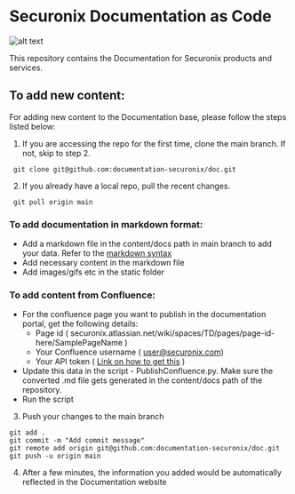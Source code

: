 # Securonix Documentation as Code

![alt text](https://www.securonix.com/wp-content/uploads/2021/12/thumbnail_logo2.jpg "Securonix Logo")

This repository contains the Documentation for Securonix products and services.

## To add new content:

For adding new content to the Documentation base, please follow the steps listed below:

1. If you are accessing the repo for the first time, clone the main branch. If not, skip to step 2.
<pre><code> git clone git@github.com:documentation-securonix/doc.git
</code></pre>
2. If you already have a local repo, pull the recent changes. 
<pre><code> git pull origin main
</code></pre>

### To add documentation in markdown format:

* Add a markdown file in the content/docs path in main branch to add your data. Refer to the [markdown syntax]
* Add necessary content in the markdown file
* Add images/gifs etc in the static folder


[markdown syntax]: https://github.com/adam-p/markdown-here/wiki/Markdown-Cheatsheet

### To add content from Confluence:

* For the confluence page you want to publish in the documentation portal, get the following details:
  * Page id ( securonix.atlassian.net/wiki/spaces/TD/pages/page-id-here/SamplePageName )
  * Your Confluence username ( user@securonix.com)
  * Your API token ( [Link on how to get this] )
* Update this data in the script - PublishConfluence.py. Make sure the converted .md file gets generated in the content/docs path of the repository.
* Run the script

[Link on how to get this]: https://support.atlassian.com/atlassian-account/docs/manage-api-tokens-for-your-atlassian-account/

3. Push your changes to the main branch
<pre><code>git add .
git commit -m "Add commit message"
git remote add origin git@github.com:documentation-securonix/doc.git
git push -u origin main
</code></pre>
4. After a few minutes, the information you added would be automatically reflected in the Documentation website
